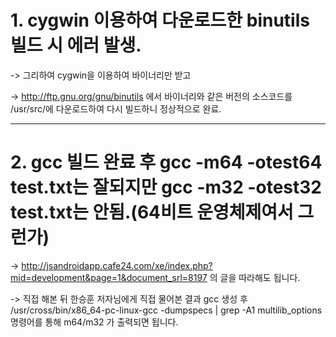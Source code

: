 # 1. cygwin 이용하여 다운로드한 binutils 빌드 시 에러 발생.
-> 그리하여 cygwin을 이용하여 바이너리만 받고

-> http://ftp.gnu.org/gnu/binutils 에서 바이너리와 같은 버전의 소스코드를 /usr/src/에 다운로드하여 다시 빌드하니 정상적으로 완료.

---

# 2. gcc 빌드 완료 후 gcc -m64 -otest64 test.txt는 잘되지만 gcc -m32 -otest32 test.txt는 안됨.(64비트 운영체제여서 그런가)
-> http://jsandroidapp.cafe24.com/xe/index.php?mid=development&page=1&document_srl=8197 의 글을 따라해도 됩니다.

-> 직접 해본 뒤 한승훈 저자님에게 직접 물어본 결과 gcc 생성 후 /usr/cross/bin/x86_64-pc-linux-gcc -dumpspecs | grep -A1 multilib_options 명령어를 통해 m64/m32 가 출력되면 됩니다.
